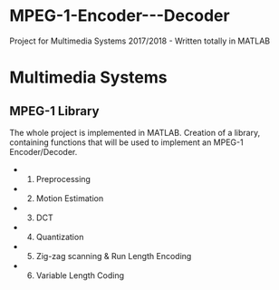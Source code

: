 # MPEG-1-Encoder---Decoder
Project for Multimedia Systems 2017/2018 - Written totally in MATLAB

# Multimedia Systems
## MPEG-1 Library ##

The whole project is implemented in MATLAB.
Creation of a library, containing functions that will be used to implement an MPEG-1 Encoder/Decoder.

* 1. Preprocessing
* 2. Motion Estimation
* 3. DCT
* 4. Quantization
* 5. Zig-zag scanning & Run Length Encoding
* 6. Variable Length Coding
